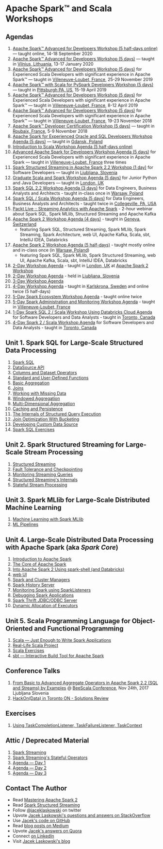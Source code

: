 # Apache Spark™ and Scala Workshops

## Agendas

1. [Apache Spark™ Advanced for Developers Workshop (5 half-days online)](https://jaceklaskowski.github.io/spark-workshop/slides/00_agenda-5-days-online-Apache-Spark-Advanced-for-Developers.html) &mdash; taught online, 14-18 September 2020
1. [Apache Spark™ Advanced for Developers Workshop (5 days)](https://jaceklaskowski.github.io/spark-workshop/slides/00_agenda-5-days-Apache-Spark-Advanced-for-Developers.html) &mdash; taught in [Vilnius, Lithuania](https://en.wikipedia.org/wiki/Vilnius), 13-17 January 2020
1. [Apache Spark™ Advanced for Developers Workshop (5 days)](https://jaceklaskowski.github.io/spark-workshop/slides/00_agenda-5-days-Apache-Spark-Advanced-for-Developers-1911.html) for Experienced Scala Developers with significant experience in Apache Spark™ &mdash; taught in [Villeneuve-Loubet, France](https://en.wikipedia.org/wiki/Villeneuve-Loubet), 25-29 November 2019
1. [Apache Spark™ with Scala for PySpark Developers Workshop (5 days)](https://jaceklaskowski.github.io/spark-workshop/slides/00_agenda-5-days-Apache-Spark-with-Scala-for-PySpark-Developers-Workshop.html) &mdash; taught in [Pittsburgh PA, US](https://en.wikipedia.org/wiki/Pittsburgh), 15-19 April 2019
1. [Apache Spark™ Advanced for Developers Workshop (5 days)](https://jaceklaskowski.github.io/spark-workshop/slides/00_agenda-5-days-Apache-Spark-Advanced-for-Developers-1904.html) for Experienced Scala Developers with significant experience in Apache Spark™ &mdash; taught in [Villeneuve-Loubet, France](https://en.wikipedia.org/wiki/Villeneuve-Loubet), 8-12 April 2019
1. [Apache Spark™ Advanced for Developers Workshop (5 days)](https://jaceklaskowski.github.io/spark-workshop/slides/00_agenda-5-days-Apache-Spark-Advanced-for-Developers_2018.html) for Experienced Scala Developers with significant experience in Apache Spark™ &mdash; taught in [Villeneuve-Loubet, France](https://en.wikipedia.org/wiki/Villeneuve-Loubet), 19-23 November 2018
1. [Apache Spark™ Developer Certification Workshop (5 days)](https://jaceklaskowski.github.io/spark-workshop/slides/00_agenda-5-days-Apache-Spark-Developer-Certification.html) &mdash; taught in [Roubaix, France](https://en.wikipedia.org/wiki/Roubaix), 5-9 November 2018
1. [Apache Spark for Experienced Oracle and SQL Developers Workshop Agenda (5 days)](https://jaceklaskowski.github.io/spark-workshop/slides/00_agenda-5-days-Apache-Spark-for-Experienced-Oracle-and-SQL-Developers.html) &mdash; taught in [Gdansk, Poland](https://en.wikipedia.org/wiki/Gda%C5%84sk)
1. [Introduction to Scala Workshop Agenda (5 half-days online)](https://jaceklaskowski.github.io/spark-workshop/slides/00_agenda-5-days-online-intro-to-scala.html)
1. [Advanced Apache Spark for Developers Workshop Agenda (5 days)](https://jaceklaskowski.github.io/spark-workshop/slides/00_agenda-5-days-advanced-spark-developers.html) for Experienced Scala Developers with significant experience in Apache Spark &mdash; taught in [Villeneuve-Loubet, France](https://en.wikipedia.org/wiki/Villeneuve-Loubet) three times
1. [Spark Structured Streaming in Apache Spark 2.2 Workshop (1 day)](https://jaceklaskowski.github.io/spark-workshop/slides/00_agenda-1-day-spark-structured-streaming.html) for Software Developers &mdash; taught in [Ljubljana, Slovenia](https://en.wikipedia.org/wiki/Ljubljana)
1. [Graduate Scala and Spark Workshop Agenda (5 days)](https://jaceklaskowski.github.io/spark-workshop/slides/00_agenda-5-days-graduate-scala-spark.html) for Junior Python and Java Developers &mdash; taught in [London, UK](https://en.wikipedia.org/wiki/London)
1. [Spark SQL 2.2 Workshop Agenda (3 days)](https://jaceklaskowski.github.io/spark-workshop/slides/00_agenda-3-days-Spark-SQL.html) for Data Engineers, Business Analysts and Architects - taught in-class once in [Warsaw, Poland](https://en.wikipedia.org/wiki/Warsaw)
1. [Spark SQL / Scala Workshop Agenda (5 days)](https://jaceklaskowski.github.io/spark-workshop/slides/00_agenda-5-days-Scala-SparkSQL.html) for Data Engineers, Business Analysts and Architects - taught twice in [Collegeville, PA, USA](https://en.wikipedia.org/wiki/Collegeville,_Pennsylvania)
1. [Packt Live :: Streaming Analytics with Apache Spark](https://jaceklaskowski.github.io/spark-workshop/slides/00_Packt_Live_Streaming_Analytics.html) - 2-hour webinar about Spark SQL, Spark MLlib, Structured Streaming and Apache Kafka
1. [Apache Spark 2 Workshop Agenda (4 days)](https://jaceklaskowski.github.io/spark-workshop/slides/00_agenda-4-days-Scala-SparkSQL-Streaming-MLlib-Kafka.html) - taught in [Geneva, Switzerland](https://en.wikipedia.org/wiki/Geneva)
    * featuring Spark SQL, Structured Streaming, Spark MLlib, Spark Streaming, Spark Architecture, web UI, Apache Kafka, Scala, sbt, IntelliJ IDEA, Databricks
1. [Apache Spark 2 Workshop Agenda (5 half-days)](https://jaceklaskowski.github.io/spark-workshop/slides/00_agenda-5-half-days-Scala-SparkSQL-SparkMLlib-Kafka.html) - taught mostly online and in-class once (in [Warsaw, Poland](https://en.wikipedia.org/wiki/Warsaw))
    * featuring Spark SQL, Spark MLlib, Spark Structured Streaming, web UI, Apache Kafka, Scala, sbt, IntelliJ IDEA, Databricks
1. [2-Day Workshop Agenda](https://jaceklaskowski.github.io/spark-workshop/slides/00_agenda-2-days.html) - taught in [London, UK](https://en.wikipedia.org/wiki/London) at [Apache Spark 2 Workshop](http://www.meetup.com/London-Spark-Coding-Dojo/events/233488536/)
1. [2-Day Workshop Agenda](https://jaceklaskowski.github.io/spark-workshop/slides/00_agenda-2-days-ljubljana.html) - held in [Ljubljana, Slovenia](https://en.wikipedia.org/wiki/Ljubljana)
1. [3-Day Workshop Agenda](https://jaceklaskowski.github.io/spark-workshop/slides/00_agenda.html)
1. [4-Day Workshop Agenda](https://jaceklaskowski.github.io/spark-workshop/slides/00_agenda-4-days.html) - taught in [Karlskrona, Sweden](https://en.wikipedia.org/wiki/Karlskrona) and online twice (5 half-days)
1. [5-Day Spark Ecosystem Workshop Agenda](https://jaceklaskowski.github.io/spark-workshop/slides/00_agenda-5-days-Spark-Ecosystem.html) - taught online twice
1. [5-Day Spark Administration and Monitoring Workshop Agenda](https://jaceklaskowski.github.io/spark-workshop/slides/00_agenda-5-days-Spark-Administration-Monitoring.html) - taught in [Villeneuve-Loubet, France](https://en.wikipedia.org/wiki/Villeneuve-Loubet)
1. [1-Day Spark SQL 2 / Scala Workshop Using Databricks Cloud Agenda](https://jaceklaskowski.github.io/spark-workshop/slides/00_agenda-1-day-SparkSQL-Databricks-Cloud.html) for Software Developers and Data Analysts - taught in [Toronto, Canada](https://en.wikipedia.org/wiki/Toronto)
1. [4-Day Spark 2 / Scala Workshop Agenda](https://jaceklaskowski.github.io/spark-workshop/slides/00_agenda-4-days-toronto.html) for Software Developers and Data Analysts - taught in [Toronto, Canada](https://en.wikipedia.org/wiki/Toronto)

## Unit 1. Spark SQL for Large-Scale Structured Data Processing

1. [Spark SQL](https://jaceklaskowski.github.io/spark-workshop/slides/spark-sql.html)
1. [DataSource API](https://jaceklaskowski.github.io/spark-workshop/slides/01_datasource.html)
1. [Columns and Dataset Operators](https://jaceklaskowski.github.io/spark-workshop/slides/spark-sql-columns-and-dataset-operators.html)
1. [Standard and User-Defined Functions](https://jaceklaskowski.github.io/spark-workshop/slides/spark-sql-standard-functions-udfs.html)
1. [Basic Aggregation](https://jaceklaskowski.github.io/spark-workshop/slides/spark-sql-basic-aggregation.html)
1. [Joins](https://jaceklaskowski.github.io/spark-workshop/slides/spark-sql-joins.html)
1. [Working with Missing Data](https://jaceklaskowski.github.io/spark-workshop/slides/spark-sql-Working-with-Missing-Data.html)
1. [Windowed Aggregation](https://jaceklaskowski.github.io/spark-workshop/slides/spark-sql-windowed-aggregation.html)
1. [Multi-Dimensional Aggregation](https://jaceklaskowski.github.io/spark-workshop/slides/spark-sql-multi-dimensional-aggregation.html)
1. [Caching and Persistence](https://jaceklaskowski.github.io/spark-workshop/slides/spark-sql-dataset-caching-and-persistence.html)
1. [The Internals of Structured Query Execution](https://jaceklaskowski.github.io/spark-workshop/slides/spark-sql-internals-of-structured-query-execution.html)
1. [Join Optimization With Bucketing](https://jaceklaskowski.github.io/spark-workshop/slides/spark-sql-bucketing.html)
1. [Developing Custom Data Source](https://jaceklaskowski.github.io/spark-workshop/slides/spark-sql-Developing-Custom-Data-Source.html)
1. [Spark SQL Exercises](https://jaceklaskowski.github.io/spark-workshop/slides/spark-sql-exercises.html)

## Unit 2. Spark Structured Streaming for Large-Scale Stream Processing

1. [Structured Streaming](https://jaceklaskowski.github.io/spark-workshop/slides/spark-structured-streaming.html)
1. [Fault Tolerance and Checkpointing](https://jaceklaskowski.github.io/spark-workshop/slides/structured-streaming-checkpointing.html)
1. [Monitoring Streaming Queries](https://jaceklaskowski.github.io/spark-workshop/slides/structured-streaming-monitoring.html)
1. [Structured Streaming's Internals](https://jaceklaskowski.github.io/spark-workshop/slides/structured-streaming-internals.html)
1. [Stateful Stream Processing](https://jaceklaskowski.github.io/spark-workshop/slides/structured-streaming-stateful-stream-processing.html)

## Unit 3. Spark MLlib for Large-Scale Distributed Machine Learning

1. [Machine Learning with Spark MLlib](https://jaceklaskowski.github.io/spark-workshop/slides/spark-mllib.html)
2. [ML Pipelines](https://jaceklaskowski.github.io/spark-workshop/slides/spark-mllib-ml-pipelines.html)

## Unit 4. Large-Scale Distributed Data Processing with Apache Spark (aka _Spark Core_)

1. [Introduction to Apache Spark](https://jaceklaskowski.github.io/spark-workshop/slides/01_introduction-to-spark.html)
2. [The Core of Apache Spark](https://jaceklaskowski.github.io/spark-workshop/slides/spark-core.html)
3. [Into Apache Spark 2 Using spark-shell (and Databricks)](https://jaceklaskowski.github.io/spark-workshop/slides/01_Spark-Intro-Using-Spark-Shell.html)
4. [web UI](https://jaceklaskowski.github.io/spark-workshop/slides/spark-core-webui.html)
5. [Spark and Cluster Managers](https://jaceklaskowski.github.io/spark-workshop/slides/spark-core-spark-and-cluster-managers.html)
6. [Spark History Server](https://jaceklaskowski.github.io/spark-workshop/slides/12_SparkCore-Spark-History-Server.html)
7. [Monitoring Spark using SparkListeners](https://jaceklaskowski.github.io/spark-workshop/slides/spark-core-monitoring-sparklisteners.html)
8. [Debugging Spark Applications](https://jaceklaskowski.github.io/spark-workshop/slides/02_debugging-spark.html)
9. [Spark Thrift JDBC/ODBC Server](https://jaceklaskowski.github.io/spark-workshop/slides/09_SparkSQL-Spark-Thrift-Server.html)
10. [Dynamic Allocation of Executors](https://jaceklaskowski.github.io/spark-workshop/slides/07_Spark-Core-Dynamic-Allocation-Of-Executors.html)

## Unit 5. Scala Programming Language for Object-Oriented and Functional Programming

1. [Scala &mdash; Just Enough to Write Spark Applications](https://jaceklaskowski.github.io/spark-workshop/slides/02_scala.html)
2. [Real-Life Scala Project](https://jaceklaskowski.github.io/spark-workshop/slides/02_scala-real-life-project.html)
3. [Scala Exercises](https://jaceklaskowski.github.io/spark-workshop/slides/02_scala-exercises.html)
4. [sbt &mdash; Interactive Build Tool for Apache Spark](https://jaceklaskowski.github.io/spark-workshop/slides/02_sbt.html)

## Conference Talks

1. [From Basic to Advanced Aggregate Operators in Apache Spark 2.2 (SQL and Streams) by Examples](https://jaceklaskowski.github.io/spark-workshop/slides/beescala-nov-24-spark-sql-streaming-from-basic-to-advanced-aggregates.html) @ [BeeScala Conference](https://www.bee-scala.org), Nov 24th, 2017 Ljubljana Slovenia
1. [HackOn(Data) in Toronto ON - Solutions Review](https://jaceklaskowski.github.io/spark-workshop/slides/hackondata-solutions-review.html)

## Exercises

1. [Using TaskCompletionListener, TaskFailureListener, TaskContext](https://jaceklaskowski.github.io/spark-workshop/slides/exercise-TaskCompletionListener-TaskFailureListener-TaskContext.html)

## Attic / Deprecated Material

1. [Spark Streaming](https://jaceklaskowski.github.io/spark-workshop/slides/04_spark_streaming.html)
1. [Spark Streaming's Stateful Operators](https://jaceklaskowski.github.io/spark-workshop/slides/04_SparkStreaming-Stateful-Operators.html)
1. [Agenda &mdash; Day 1](https://jaceklaskowski.github.io/spark-workshop/slides/01_agenda.html)
1. [Agenda &mdash; Day 2](https://jaceklaskowski.github.io/spark-workshop/slides/02_agenda.html)
1. [Agenda &mdash; Day 3](https://jaceklaskowski.github.io/spark-workshop/slides/03_agenda.html)

## Contact The Author

* Read [Mastering Apache Spark 2](https://bit.ly/mastering-apache-spark)
* Read [Spark Structured Streaming](https://bit.ly/spark-structured-streaming)
* Follow [@jaceklaskowski](https://twitter.com/jaceklaskowski) on twitter
* Upvote [Jacek Laskowski's questions and answers on StackOverflow](http://stackoverflow.com/users/1305344/jacek-laskowski)
* Use [Jacek's code on GitHub](https://github.com/jaceklaskowski)
* Read [blog posts on Medium](https://medium.com/@jaceklaskowski)
* Upvote [Jacek's answers on Quora](https://www.quora.com/profile/Jacek-Laskowski)
* Connect [on LinkedIn](https://www.linkedin.com/in/jaceklaskowski/)
* Visit [Jacek Laskowski's blog](https://blog.jaceklaskowski.pl)
